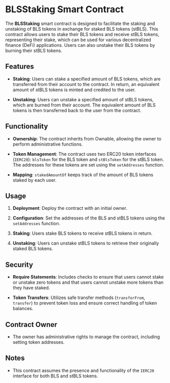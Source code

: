 # BLSStaking Smart Contract

The **BLSStaking**  smart contract is designed to facilitate the staking and unstaking of BLS tokens in exchange for staked BLS tokens (stBLS). This contract allows users to stake their BLS tokens and receive stBLS tokens, representing their stake, which can be used for various decentralized finance (DeFi) applications. Users can also unstake their BLS tokens by burning their stBLS tokens.

## Features

- **Staking**: Users can stake a specified amount of BLS tokens, which are transferred from their account to the contract. In return, an equivalent amount of stBLS tokens is minted and credited to the user.
  
- **Unstaking**: Users can unstake a specified amount of stBLS tokens, which are burned from their account. The equivalent amount of BLS tokens is then transferred back to the user from the contract.

## Functionality

- **Ownership**: The contract inherits from Ownable, allowing the owner to perform administrative functions.
  
- **Token Management**: The contract uses two ERC20 token interfaces (`IERC20`): `blsToken` for the BLS token and `stBlsToken` for the stBLS token. The addresses for these tokens are set using the `setAddresses` function.
  
- **Mapping**: `stakedAmountOf` keeps track of the amount of BLS tokens staked by each user.

## Usage

1. **Deployment**: Deploy the contract with an initial owner.
  
2. **Configuration**: Set the addresses of the BLS and stBLS tokens using the `setAddresses` function.
  
3. **Staking**: Users stake BLS tokens to receive stBLS tokens in return.
  
4. **Unstaking**: Users can unstake stBLS tokens to retrieve their originally staked BLS tokens.

## Security

- **Require Statements**: Includes checks to ensure that users cannot stake or unstake zero tokens and that users cannot unstake more tokens than they have staked.
  
- **Token Transfers**: Utilizes safe transfer methods (`transferFrom`, `transfer`) to prevent token loss and ensure correct handling of token balances.

## Contract Owner

- The owner has administrative rights to manage the contract, including setting token addresses.

## Notes

- This contract assumes the presence and functionality of the `IERC20` interface for both BLS and stBLS tokens.
